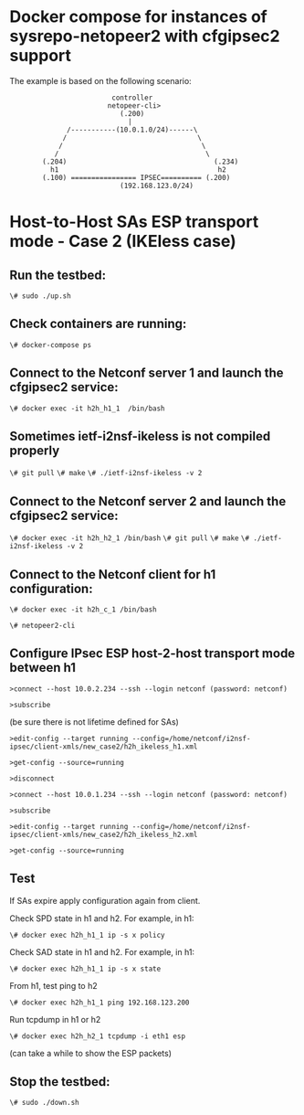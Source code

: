# Docker compose for instances of sysrepo-netopeer2 with cfgipsec2 support



The example is based on the following scenario:


                             controller 
                            netopeer-cli>   
                               (.200)  
                                 |               
                  /-----------(10.0.1.0/24)------\
                 /                                \
                /                                  \
               /                                    \
            (.204)                                    (.234)
              h1                                       h2
            (.100) ================ IPSEC========== (.200)
                               (192.168.123.0/24) 


# Host-to-Host SAs ESP transport mode - Case 2 (IKEless case)

## Run the testbed:

`\# sudo ./up.sh`

## Check containers are running:

`\# docker-compose ps`


## Connect to the Netconf server 1 and launch the cfgipsec2 service:

`\# docker exec -it h2h_h1_1  /bin/bash`
## Sometimes ietf-i2nsf-ikeless is not compiled properly
`\# git pull`
`\# make`
`\# ./ietf-i2nsf-ikeless -v 2`


## Connect to the Netconf server 2 and launch the cfgipsec2 service:

`\# docker exec -it h2h_h2_1 /bin/bash`
`\# git pull`
`\# make`
`\# ./ietf-i2nsf-ikeless -v 2`


## Connect to the Netconf client for h1 configuration:

`\# docker exec -it h2h_c_1 /bin/bash`

`\# netopeer2-cli`


## Configure IPsec ESP host-2-host transport mode between h1

`>connect --host 10.0.2.234 --ssh --login netconf (password: netconf)`

`>subscribe`

(be sure there is not lifetime defined for SAs)

`>edit-config --target running --config=/home/netconf/i2nsf-ipsec/client-xmls/new_case2/h2h_ikeless_h1.xml`

`>get-config --source=running`

`>disconnect`

`>connect --host 10.0.1.234 --ssh --login netconf (password: netconf)`

`>subscribe`

`>edit-config --target running --config=/home/netconf/i2nsf-ipsec/client-xmls/new_case2/h2h_ikeless_h2.xml`

`>get-config --source=running`



## Test

If SAs expire apply configuration again from client.

Check SPD state in h1 and h2. For example, in h1:

`\# docker exec h2h_h1_1 ip -s x policy`

Check SAD state in h1 and h2. For example, in h1:

`\# docker exec h2h_h1_1 ip -s x state`

From h1, test ping to h2

`\# docker exec h2h_h1_1 ping 192.168.123.200`

Run tcpdump in h1 or h2

`\# docker exec h2h_h2_1 tcpdump -i eth1 esp`

(can take a while to show the ESP packets)


## Stop the testbed:

`\# sudo ./down.sh`
